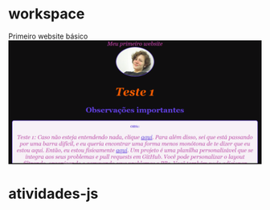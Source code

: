# workspace
Primeiro website básico
<a href="https://rachellizandra.github.io/workspace/" target="_blank"><img src="./Capturar1.PNG"></a>
# atividades-js
